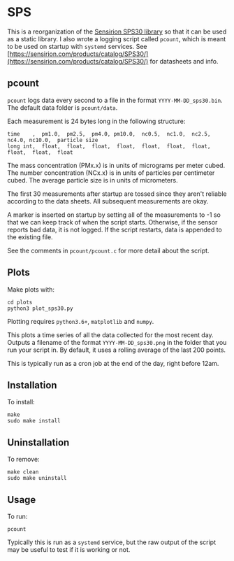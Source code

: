 # SPS

This is a reorganization of the [Sensirion SPS30 library](https://github.com/Sensirion/embedded-uart-sps) so that it can be used as a static library. I also wrote a logging script called `pcount`, which is meant to be used on startup with `systemd` services. See [https://sensirion.com/products/catalog/SPS30/](https://sensirion.com/products/catalog/SPS30/) for datasheets and info.

## pcount
`pcount` logs data every second to a file in the format `YYYY-MM-DD_sps30.bin`. The default data folder is `pcount/data`.

Each measurement is 24 bytes long in the following structure:

```
time    ,  pm1.0,  pm2.5,  pm4.0, pm10.0,  nc0.5,  nc1.0,  nc2.5,  nc4.0, nc10.0,  particle size
long int,  float,  float,  float,  float,  float,  float,  float,  float,  float,  float
```

The mass concentration (PMx.x) is in units of micrograms per meter cubed. The number concentration (NCx.x) is in units of particles per centimeter cubed. The average particle size is in units of micrometers.

The first 30 measurements after startup are tossed since they aren't reliable according to the data sheets. All subsequent measurements are okay.

A marker is inserted on startup by setting all of the measurements to -1 so that we can keep track of when the script starts. Otherwise, if the sensor reports bad data, it is not logged. If the script restarts, data is appended to the existing file.

See the comments in `pcount/pcount.c` for more detail about the script.

## Plots

Make plots with:

```
cd plots
python3 plot_sps30.py
```

Plotting requires `python3.6+`, `matplotlib` and `numpy`.

This plots a time series of all the data collected for the most recent day. Outputs a filename of the format `YYYY-MM-DD_sps30.png` in the folder that you run your script in. By default, it uses a rolling average of the last 200 points.

This is typically run as a cron job at the end of the day, right before 12am.

## Installation

To install:
```
make
sudo make install
```

## Uninstallation

To remove:
```
make clean
sudo make uninstall
```

## Usage

To run:
```
pcount
```
Typically this is run as a `systemd` service, but the raw output of the script may be useful to test if it is working or not.
